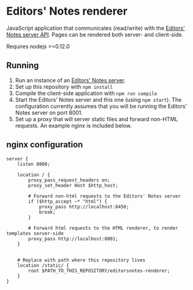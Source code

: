 # Editors' Notes renderer
JavaScript application that communicates (read/write) with the [Editors' Notes server API](https://github.com/editorsnotes/editorsnotes). Pages can be rendered both server- and client-side.

Requires nodejs >=0.12.0

## Running
  1. Run an instance of an [Editors' Notes server](https://github.com/editorsnotes/editorsnotes). 
  2. Set up this repository with `npm install`
  2. Compile the client-side application with `npm run compile`
  3. Start the Editors' Notes server and this one (using `npm start`). The configuration currently assumes that you will be running the Editors' Notes server on port 8001.
  4. Set up a proxy that will server static files and forward non-HTML requests. An example nginx is included below.

## nginx configuration
```
server {
	listen 8000;

	location / {
		proxy_pass_request_headers on;
		proxy_set_header Host $http_host;

		# Forward non-html requests to the Editors' Notes server
		if ($http_accept ~* "html") {
			proxy_pass http://localhost:8450;
			break;
		}

		# Forward html requests to the HTML renderer, to render templates server-side
		proxy_pass http://localhost:8001;
	}


	# Replace with path where this repository lives
	location /static/ {
		root $PATH_TO_THIS_REPOSITORY/editorsnotes-renderer;
	}
}
```
